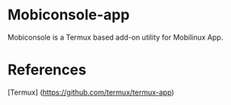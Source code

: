 # Mobiconsole-app

Mobiconsole is a Termux based add-on utility for Mobilinux App.

# References 
[Termux] (https://github.com/termux/termux-app)
